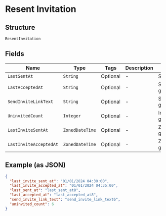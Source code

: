 
# Resent Invitation

## Structure

`ResentInvitation`

## Fields

| Name | Type | Tags | Description | Getter | Setter |
|  --- | --- | --- | --- | --- | --- |
| `LastSentAt` | `String` | Optional | - | String getLastSentAt() | setLastSentAt(String lastSentAt) |
| `LastAcceptedAt` | `String` | Optional | - | String getLastAcceptedAt() | setLastAcceptedAt(String lastAcceptedAt) |
| `SendInviteLinkText` | `String` | Optional | - | String getSendInviteLinkText() | setSendInviteLinkText(String sendInviteLinkText) |
| `UninvitedCount` | `Integer` | Optional | - | Integer getUninvitedCount() | setUninvitedCount(Integer uninvitedCount) |
| `LastInviteSentAt` | `ZonedDateTime` | Optional | - | ZonedDateTime getLastInviteSentAt() | setLastInviteSentAt(ZonedDateTime lastInviteSentAt) |
| `LastInviteAcceptedAt` | `ZonedDateTime` | Optional | - | ZonedDateTime getLastInviteAcceptedAt() | setLastInviteAcceptedAt(ZonedDateTime lastInviteAcceptedAt) |

## Example (as JSON)

```json
{
  "last_invite_sent_at": "01/01/2024 04:30:00",
  "last_invite_accepted_at": "01/01/2024 04:35:00",
  "last_sent_at": "last_sent_at8",
  "last_accepted_at": "last_accepted_at8",
  "send_invite_link_text": "send_invite_link_text6",
  "uninvited_count": 6
}
```

